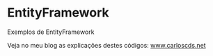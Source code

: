 # EntityFramework
Exemplos de EntityFramework

Veja no meu blog as explicações destes códigos: www.carloscds.net

